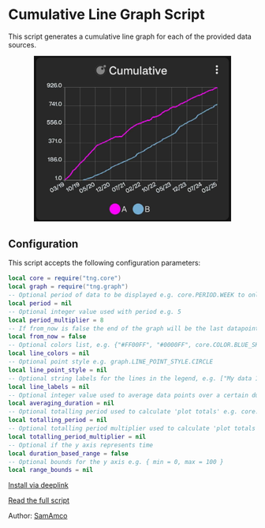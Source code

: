 # Cumulative Line Graph Script

This script generates a cumulative line graph for each of the provided data sources.

<div style="text-align: center;">
    <img src="image.jpg" alt="Cumulative Line Graph" style="width: 400px; height: auto;">
</div>

## Configuration

This script accepts the following configuration parameters:

```lua
local core = require("tng.core")
local graph = require("tng.graph")
-- Optional period of data to be displayed e.g. core.PERIOD.WEEK to only show 1 week of data
local period = nil
-- Optional integer value used with period e.g. 5
local period_multiplier = 8
-- If from_now is false the end of the graph will be the last datapoint, otherwise it's the current date/time
local from_now = false
-- Optional colors list, e.g. {"#FF00FF", "#0000FF", core.COLOR.BLUE_SKY}
local line_colors = nil
-- Optional point style e.g. graph.LINE_POINT_STYLE.CIRCLE
local line_point_style = nil
-- Optional string labels for the lines in the legend, e.g. ["My data 1", "My data 2"]
local line_labels = nil
-- Optional integer value used to average data points over a certain duration e.g. core.DURATION.DAY * 30 for a 30 day moving average
local averaging_duration = nil
-- Optional totalling period used to calculate 'plot totals' e.g. core.PERIOD.WEEK
local totalling_period = nil
-- Optional totalling period multiplier used to calculate 'plot totals' e.g. 2
local totalling_period_multiplier = nil
-- Optional if the y axis represents time
local duration_based_range = false
-- Optional bounds for the y axis e.g. { min = 0, max = 100 }
local range_bounds = nil
```

[Install via deeplink](trackandgraph://lua_inject_url?url=https://raw.githubusercontent.com/SamAmco/track-and-graph/refs/heads/master/docs/docs/lua/community/line-graphs/cumulative/script.lua)

[Read the full script](./script.lua)

Author: [SamAmco](https://github.com/SamAmco)
